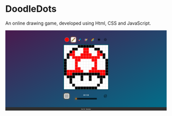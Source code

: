 # DoodleDots

An online drawing game, developed using Html, CSS and JavaScript.

![preview](screenshots/doodledots.png)
